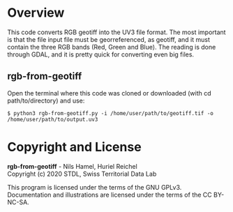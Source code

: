 # Overview

This code converts RGB geotiff into the UV3 file format. The most important is that the file input file must be georreferenced, as geotiff, and it must contain the three RGB bands (Red, Green and Blue). The reading is done through GDAL, and it is pretty quick for converting even big files. 

## rgb-from-geotiff

Open the terminal where this code was cloned or downloaded (with cd path/to/directory) and use:

```
$ python3 rgb-from-geotiff.py -i /home/user/path/to/geotiff.tif -o /home/user/path/to/output.uv3
```
# Copyright and License

**rgb-from-geotiff** - Nils Hamel, Huriel Reichel <br >
Copyright (c) 2020 STDL, Swiss Territorial Data Lab

This program is licensed under the terms of the GNU GPLv3. Documentation and illustrations are licensed under the terms of the CC BY-NC-SA.

